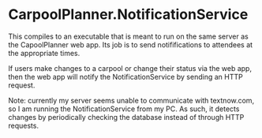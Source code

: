 # CarpoolPlanner.NotificationService

This compiles to an executable that is meant to run on the same server as the CapoolPlanner web app. 
Its job is to send notififications to attendees at the appropriate times. 

If users make changes to a carpool or change their status via the web app, then the web app will notify
the NotificationService by sending an HTTP request.

Note: currently my server seems unable to communicate with textnow.com, so I am running the
NotificationService from my PC. As such, it detects changes by periodically checking the database
instead of through HTTP requests.
